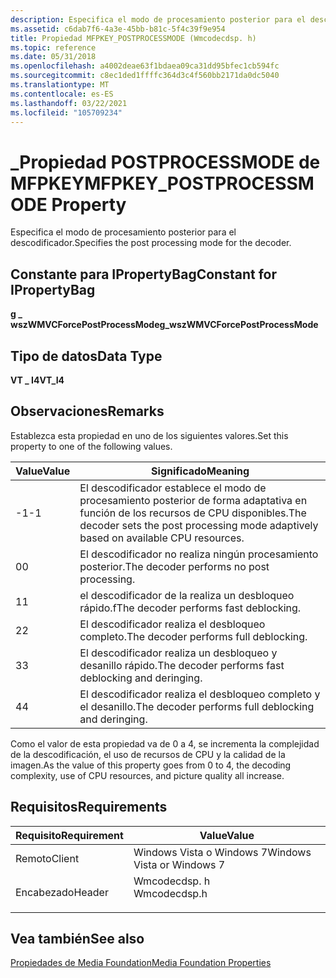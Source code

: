 ```yaml
---
description: Especifica el modo de procesamiento posterior para el descodificador.
ms.assetid: c6dab7f6-4a3e-45bb-b81c-5f4c39f9e954
title: Propiedad MFPKEY_POSTPROCESSMODE (Wmcodecdsp. h)
ms.topic: reference
ms.date: 05/31/2018
ms.openlocfilehash: a4002deae63f1bdaea09ca31dd95bfec1cb594fc
ms.sourcegitcommit: c8ec1ded1ffffc364d3c4f560bb2171da0dc5040
ms.translationtype: MT
ms.contentlocale: es-ES
ms.lasthandoff: 03/22/2021
ms.locfileid: "105709234"
---
```

# <a name="mfpkey_postprocessmode-property"></a><span data-ttu-id="9e868-103">\_Propiedad POSTPROCESSMODE de MFPKEY</span><span class="sxs-lookup"><span data-stu-id="9e868-103">MFPKEY\_POSTPROCESSMODE Property</span></span>

<span data-ttu-id="9e868-104">Especifica el modo de procesamiento posterior para el descodificador.</span><span class="sxs-lookup"><span data-stu-id="9e868-104">Specifies the post processing mode for the decoder.</span></span>

## <a name="constant-for-ipropertybag"></a><span data-ttu-id="9e868-105">Constante para IPropertyBag</span><span class="sxs-lookup"><span data-stu-id="9e868-105">Constant for IPropertyBag</span></span>

<span data-ttu-id="9e868-106">**g \_ wszWMVCForcePostProcessMode**</span><span class="sxs-lookup"><span data-stu-id="9e868-106">**g\_wszWMVCForcePostProcessMode**</span></span>

## <a name="data-type"></a><span data-ttu-id="9e868-107">Tipo de datos</span><span class="sxs-lookup"><span data-stu-id="9e868-107">Data Type</span></span>

<span data-ttu-id="9e868-108">**VT \_ I4**</span><span class="sxs-lookup"><span data-stu-id="9e868-108">**VT\_I4**</span></span>

## <a name="remarks"></a><span data-ttu-id="9e868-109">Observaciones</span><span class="sxs-lookup"><span data-stu-id="9e868-109">Remarks</span></span>

<span data-ttu-id="9e868-110">Establezca esta propiedad en uno de los siguientes valores.</span><span class="sxs-lookup"><span data-stu-id="9e868-110">Set this property to one of the following values.</span></span>



| <span data-ttu-id="9e868-111">Value</span><span class="sxs-lookup"><span data-stu-id="9e868-111">Value</span></span> | <span data-ttu-id="9e868-112">Significado</span><span class="sxs-lookup"><span data-stu-id="9e868-112">Meaning</span></span>                                                                                |
|-------|----------------------------------------------------------------------------------------|
| <span data-ttu-id="9e868-113">-1</span><span class="sxs-lookup"><span data-stu-id="9e868-113">-1</span></span>    | <span data-ttu-id="9e868-114">El descodificador establece el modo de procesamiento posterior de forma adaptativa en función de los recursos de CPU disponibles.</span><span class="sxs-lookup"><span data-stu-id="9e868-114">The decoder sets the post processing mode adaptively based on available CPU resources.</span></span> |
| <span data-ttu-id="9e868-115">0</span><span class="sxs-lookup"><span data-stu-id="9e868-115">0</span></span>     | <span data-ttu-id="9e868-116">El descodificador no realiza ningún procesamiento posterior.</span><span class="sxs-lookup"><span data-stu-id="9e868-116">The decoder performs no post processing.</span></span>                                               |
| <span data-ttu-id="9e868-117">1</span><span class="sxs-lookup"><span data-stu-id="9e868-117">1</span></span>     | <span data-ttu-id="9e868-118">el descodificador de la realiza un desbloqueo rápido.</span><span class="sxs-lookup"><span data-stu-id="9e868-118">fThe decoder performs fast deblocking.</span></span>                                                 |
| <span data-ttu-id="9e868-119">2</span><span class="sxs-lookup"><span data-stu-id="9e868-119">2</span></span>     | <span data-ttu-id="9e868-120">El descodificador realiza el desbloqueo completo.</span><span class="sxs-lookup"><span data-stu-id="9e868-120">The decoder performs full deblocking.</span></span>                                                  |
| <span data-ttu-id="9e868-121">3</span><span class="sxs-lookup"><span data-stu-id="9e868-121">3</span></span>     | <span data-ttu-id="9e868-122">El descodificador realiza un desbloqueo y desanillo rápido.</span><span class="sxs-lookup"><span data-stu-id="9e868-122">The decoder performs fast deblocking and deringing.</span></span>                                    |
| <span data-ttu-id="9e868-123">4</span><span class="sxs-lookup"><span data-stu-id="9e868-123">4</span></span>     | <span data-ttu-id="9e868-124">El descodificador realiza el desbloqueo completo y el desanillo.</span><span class="sxs-lookup"><span data-stu-id="9e868-124">The decoder performs full deblocking and deringing.</span></span>                                    |



 

<span data-ttu-id="9e868-125">Como el valor de esta propiedad va de 0 a 4, se incrementa la complejidad de la descodificación, el uso de recursos de CPU y la calidad de la imagen.</span><span class="sxs-lookup"><span data-stu-id="9e868-125">As the value of this property goes from 0 to 4, the decoding complexity, use of CPU resources, and picture quality all increase.</span></span>

## <a name="requirements"></a><span data-ttu-id="9e868-126">Requisitos</span><span class="sxs-lookup"><span data-stu-id="9e868-126">Requirements</span></span>



| <span data-ttu-id="9e868-127">Requisito</span><span class="sxs-lookup"><span data-stu-id="9e868-127">Requirement</span></span> | <span data-ttu-id="9e868-128">Value</span><span class="sxs-lookup"><span data-stu-id="9e868-128">Value</span></span> |
|-------------------|-----------------------------------------------------------------------------------------|
| <span data-ttu-id="9e868-129">Remoto</span><span class="sxs-lookup"><span data-stu-id="9e868-129">Client</span></span><br/> | <span data-ttu-id="9e868-130">Windows Vista o Windows 7</span><span class="sxs-lookup"><span data-stu-id="9e868-130">Windows Vista or Windows 7</span></span><br/>                                                   |
| <span data-ttu-id="9e868-131">Encabezado</span><span class="sxs-lookup"><span data-stu-id="9e868-131">Header</span></span><br/> | <dl> <span data-ttu-id="9e868-132"><dt>Wmcodecdsp. h</dt></span><span class="sxs-lookup"><span data-stu-id="9e868-132"><dt>Wmcodecdsp.h</dt></span></span> </dl> |



## <a name="see-also"></a><span data-ttu-id="9e868-133">Vea también</span><span class="sxs-lookup"><span data-stu-id="9e868-133">See also</span></span>

<dl> <dt>

[<span data-ttu-id="9e868-134">Propiedades de Media Foundation</span><span class="sxs-lookup"><span data-stu-id="9e868-134">Media Foundation Properties</span></span>](media-foundation-properties.md)
</dt> </dl>

 

 




